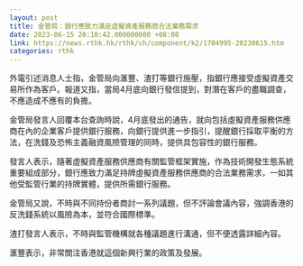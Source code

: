 ```yaml
---
layout: post
title: 金管局：銀行應致力滿足虛擬資產服務商合法業務需求
date: 2023-06-15 20:10:42.000000000 +08:00
link: https://news.rthk.hk/rthk/ch/component/k2/1704995-20230615.htm
categories: rthk
---
```


外電引述消息人士指，金管局向滙豐、渣打等銀行施壓，指銀行應接受虛擬資產交易所作為客戶。報道又指，當局4月底向銀行發信提到，對潛在客戶的盡職調查，不應造成不應有的負擔。

金管局發言人回覆本台查詢時說，4月底發出的通告，就向包括虛擬資產服務供應商在內的企業客戶提供銀行服務，向銀行提供進一步指引，提醒銀行採取平衡的方法，在洗錢及恐怖主義融資風險管理的同時，提供具包容性的銀行服務。

發言人表示，隨著虛擬資產服務供應商有關監管框架實施，作為技術開發生態系統重要組成部分，銀行應致力滿足持牌虛擬資產服務供應商的合法業務需求，一如其他受監管行業的持牌實體，提供所需銀行服務。

金管局又說，不時與不同持份者商討一系列議題，但不評論會議內容，強調香港的反洗錢系統以風險為本，並符合國際標準。

渣打發言人表示，不時與監管機構就各種議題進行溝通，但不便透露詳細內容。

滙豐表示，非常關注香港就這個新興行業的政策及發展。
